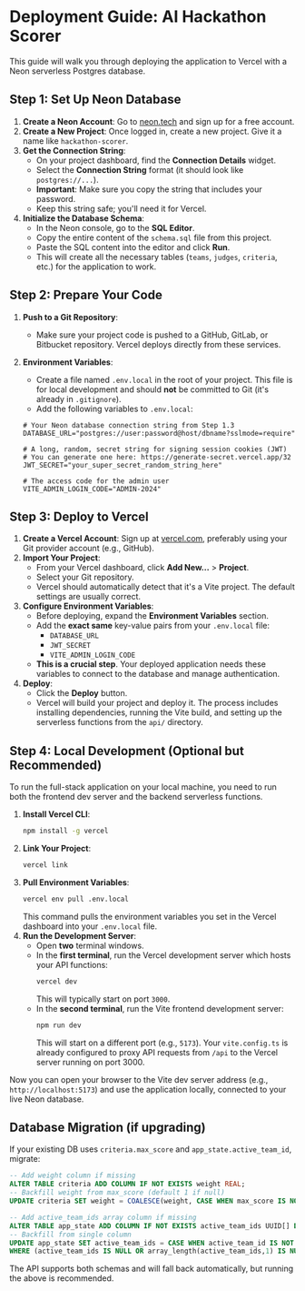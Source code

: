 # Deployment Guide: AI Hackathon Scorer

This guide will walk you through deploying the application to Vercel with a Neon serverless Postgres database.

## Step 1: Set Up Neon Database

1.  **Create a Neon Account**: Go to [neon.tech](https://neon.tech/) and sign up for a free account.
2.  **Create a New Project**: Once logged in, create a new project. Give it a name like `hackathon-scorer`.
3.  **Get the Connection String**:
    *   On your project dashboard, find the **Connection Details** widget.
    *   Select the **Connection String** format (it should look like `postgres://...`).
    *   **Important**: Make sure you copy the string that includes your password.
    *   Keep this string safe; you'll need it for Vercel.
4.  **Initialize the Database Schema**:
    *   In the Neon console, go to the **SQL Editor**.
    *   Copy the entire content of the `schema.sql` file from this project.
    *   Paste the SQL content into the editor and click **Run**.
    *   This will create all the necessary tables (`teams`, `judges`, `criteria`, etc.) for the application to work.

## Step 2: Prepare Your Code

1.  **Push to a Git Repository**:
    *   Make sure your project code is pushed to a GitHub, GitLab, or Bitbucket repository. Vercel deploys directly from these services.
2.  **Environment Variables**:
    *   Create a file named `.env.local` in the root of your project. This file is for local development and should **not** be committed to Git (it's already in `.gitignore`).
    *   Add the following variables to `.env.local`:

    ```
    # Your Neon database connection string from Step 1.3
    DATABASE_URL="postgres://user:password@host/dbname?sslmode=require"

    # A long, random, secret string for signing session cookies (JWT)
    # You can generate one here: https://generate-secret.vercel.app/32
    JWT_SECRET="your_super_secret_random_string_here"

    # The access code for the admin user
    VITE_ADMIN_LOGIN_CODE="ADMIN-2024"
    ```

## Step 3: Deploy to Vercel

1.  **Create a Vercel Account**: Sign up at [vercel.com](https://vercel.com/), preferably using your Git provider account (e.g., GitHub).
2.  **Import Your Project**:
    *   From your Vercel dashboard, click **Add New...** > **Project**.
    *   Select your Git repository.
    *   Vercel should automatically detect that it's a Vite project. The default settings are usually correct.
3.  **Configure Environment Variables**:
    *   Before deploying, expand the **Environment Variables** section.
    *   Add the **exact same** key-value pairs from your `.env.local` file:
        *   `DATABASE_URL`
        *   `JWT_SECRET`
        *   `VITE_ADMIN_LOGIN_CODE`
    *   **This is a crucial step**. Your deployed application needs these variables to connect to the database and manage authentication.
4.  **Deploy**:
    *   Click the **Deploy** button.
    *   Vercel will build your project and deploy it. The process includes installing dependencies, running the Vite build, and setting up the serverless functions from the `api/` directory.

## Step 4: Local Development (Optional but Recommended)

To run the full-stack application on your local machine, you need to run both the frontend dev server and the backend serverless functions.

1.  **Install Vercel CLI**:
    ```bash
    npm install -g vercel
    ```
2.  **Link Your Project**:
    ```bash
    vercel link
    ```
3.  **Pull Environment Variables**:
    ```bash
    vercel env pull .env.local
    ```
    This command pulls the environment variables you set in the Vercel dashboard into your `.env.local` file.
4.  **Run the Development Server**:
    *   Open **two** terminal windows.
    *   In the **first terminal**, run the Vercel development server which hosts your API functions:
        ```bash
        vercel dev
        ```
        This will typically start on port `3000`.
    *   In the **second terminal**, run the Vite frontend development server:
        ```bash
        npm run dev
        ```
        This will start on a different port (e.g., `5173`). Your `vite.config.ts` is already configured to proxy API requests from `/api` to the Vercel server running on port 3000.

Now you can open your browser to the Vite dev server address (e.g., `http://localhost:5173`) and use the application locally, connected to your live Neon database.

## Database Migration (if upgrading)

If your existing DB uses `criteria.max_score` and `app_state.active_team_id`, migrate:

```sql
-- Add weight column if missing
ALTER TABLE criteria ADD COLUMN IF NOT EXISTS weight REAL;
-- Backfill weight from max_score (default 1 if null)
UPDATE criteria SET weight = COALESCE(weight, CASE WHEN max_score IS NOT NULL THEN max_score::real ELSE 1 END);

-- Add active_team_ids array column if missing
ALTER TABLE app_state ADD COLUMN IF NOT EXISTS active_team_ids UUID[] DEFAULT ARRAY[]::uuid[];
-- Backfill from single column
UPDATE app_state SET active_team_ids = CASE WHEN active_team_id IS NOT NULL THEN ARRAY[active_team_id] ELSE ARRAY[]::uuid[] END
WHERE (active_team_ids IS NULL OR array_length(active_team_ids,1) IS NULL);
```

The API supports both schemas and will fall back automatically, but running the above is recommended.

